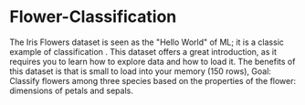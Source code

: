 # Flower-Classification
The Iris Flowers dataset is seen as the "Hello World" of ML; it is a classic example of classification . This dataset offers a great introduction, as it requires you to learn how to explore data and how to load it. The benefits of this dataset is that is small to load into your memory (150 rows), Goal: Classify flowers among three species based on the properties of the flower: dimensions of petals and sepals.
